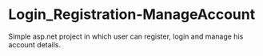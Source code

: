 # Login_Registration-ManageAccount

Simple asp.net project in which user can register, login and manage his account details.
